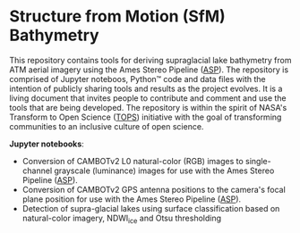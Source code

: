 # Structure from Motion (SfM) Bathymetry
This repository contains tools for deriving supraglacial lake bathymetry from ATM aerial imagery using the Ames Stereo Pipeline ([ASP](https://stereopipeline.readthedocs.io/en/latest/index.html)). The repository is comprised of Jupyter noteboos, Python™ code and data files with the intention of publicly sharing tools and results as the project evolves. It is a living document that invites people to contribute and comment and use the tools that are being developed. The repository is within the spirit of NASA's Transform to Open Science ([TOPS](https://nasa.github.io/Transform-to-Open-Science/)) initiative with the goal of transforming communities to an inclusive culture of open science.

**Jupyter notebooks**:
* Conversion of CAMBOTv2 L0 natural-color (RGB) images to single-channel grayscale (luminance) images for use with the Ames Stereo Pipeline ([ASP](https://stereopipeline.readthedocs.io/en/latest/index.html)).
* Conversion of CAMBOTv2 GPS antenna positions to the camera's focal plane position for use with the Ames Stereo Pipeline ([ASP](https://stereopipeline.readthedocs.io/en/latest/index.html)).
* Detection of supra-glacial lakes using surface classification based on natural-color imagery, NDWI<sub>ice</sub> and Otsu thresholding

